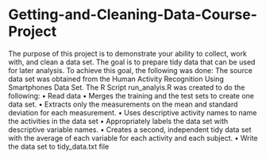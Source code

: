 # Getting-and-Cleaning-Data-Course-Project
The purpose of this project is to demonstrate your ability to collect, work with, and clean a data set. The goal is to prepare tidy data that can be used for later analysis.
To achieve this goal, the following was done:
The source data set was obtained from the Human Activity Recognition Using Smartphones Data Set.
The R Script run_analyis.R was created to do the following:
•	Read data
•	Merges the training and the test sets to create one data set.
•	Extracts only the measurements on the mean and standard deviation for each measurement.
•	Uses descriptive activity names to name the activities in the data set
•	Appropriately labels the data set with descriptive variable names.
•	Creates a second, independent tidy data set with the average of each variable for each activity and each subject.
•	Write the data set to tidy_data.txt file

 
